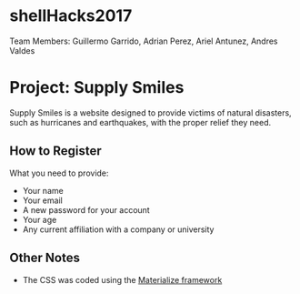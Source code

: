# shellHacks2017

Team Members: Guillermo Garrido, Adrian Perez, Ariel Antunez, Andres Valdes 

# Project: Supply Smiles

Supply Smiles is a website designed to provide victims of natural disasters, such as hurricanes and earthquakes, with the proper relief they need. 

## How to Register

What you need to provide:
* Your name
* Your email
* A new password for your account
* Your age
* Any current affiliation with a company or university

## Other Notes

* The CSS was coded using the [Materialize framework](http://materializecss.com/about.html)


